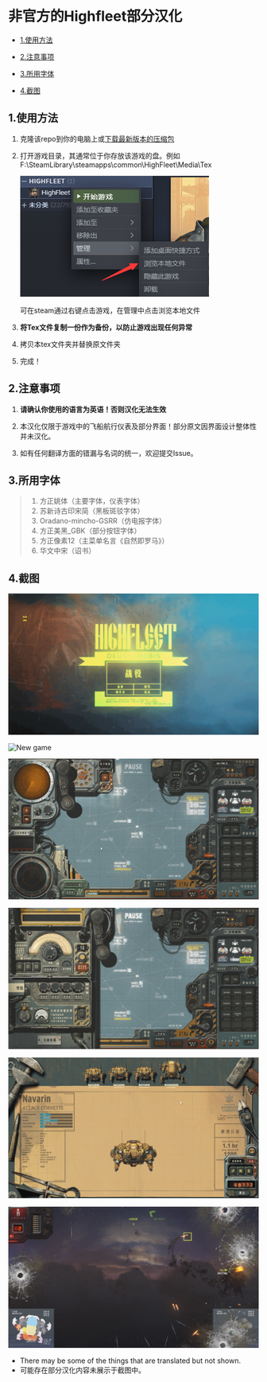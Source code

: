 

# 非官方的Highfleet部分汉化



* [1.使用方法](https://github.com/Xchiliarch/Highfleet-Chinese-localization/blob/master/README.md#1使用方法)

* [2.注意事项](https://github.com/Xchiliarch/Highfleet-Chinese-localization/blob/master/README.md#2注意事项)

* [3.所用字体](https://github.com/Xchiliarch/Highfleet-Chinese-localization/blob/master/README.md#3所用字体)

* [4.截图](https://github.com/Xchiliarch/Highfleet-Chinese-localization/blob/master/README.md#4截图)


## 1.使用方法
1. 克隆该repo到你的电脑上或[下载最新版本的压缩包](https://github.com/Xchiliarch/Highfleet-Chinese-localization/releases/download/v1.1/Tex.zip)

2. 打开游戏目录，其通常位于你存放该游戏的盘。例如
   F:\SteamLibrary\steamapps\common\HighFleet\Media\Tex

   ![File](https://github.com/Xchiliarch/Highfleet-Chinese-localization/blob/master/Screenshots/5.png)
   
   可在steam通过右键点击游戏，在管理中点击浏览本地文件
   
3. **将Tex文件复制一份作为备份，以防止游戏出现任何异常**

4. 拷贝本tex文件夹并替换原文件夹

5. 完成！ 

## 2.注意事项
1. **请确认你使用的语言为英语！否则汉化无法生效**

2. 本汉化仅限于游戏中的飞船航行仪表及部分界面！部分原文因界面设计整体性并未汉化。

3. 如有任何翻译方面的错漏与名词的统一，欢迎提交Issue。



## 3.所用字体
   > 1. 方正姚体（主要字体，仪表字体）
   > 2. 苏新诗古印宋简（黑板斑驳字体）
   > 3. Oradano-mincho-GSRR（仿电报字体）
   > 4. 方正美黑_GBK（部分按钮字体）
   > 5. 方正像素12（主菜单名言《自然即罗马》）
   > 6. 华文中宋（诏书）

## 4.截图

![Main menu](https://github.com/Xchiliarch/Highfleet-Chinese-localization/blob/master/Screenshots/6.png)

![New game](https://github.com/Xchiliarch/Highfleet-Chinese-localization/blob/master/Screenshots/7.png)

![map](https://github.com/Xchiliarch/Highfleet-Chinese-localization/blob/master/Screenshots/1.png)

![radio](https://github.com/Xchiliarch/Highfleet-Chinese-localization/blob/master/Screenshots/2.png)

![repair](https://github.com/Xchiliarch/Highfleet-Chinese-localization/blob/master/Screenshots/3.png)

![fight](https://github.com/Xchiliarch/Highfleet-Chinese-localization/blob/master/Screenshots/4.png)

- There may be some of the things that are translated but not shown.
- 可能存在部分汉化内容未展示于截图中。




